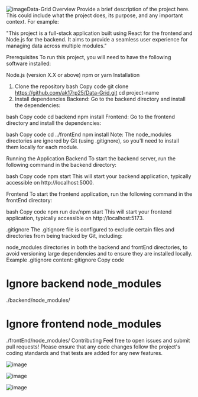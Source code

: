 ![image](https://github.com/user-attachments/assets/cb58c775-6194-48c5-be90-3029443bc467)Data-Grid
Overview
Provide a brief description of the project here. This could include what the project does, its purpose, and any important context. For example:

"This project is a full-stack application built using React for the frontend and Node.js for the backend. It aims to provide a seamless user experience for managing data across multiple modules."

Prerequisites
To run this project, you will need to have the following software installed:

Node.js (version X.X or above)
npm or yarn
Installation
1. Clone the repository
bash
Copy code
git clone https://github.com/ak17rp25/Data-Grid.git
cd project-name
2. Install dependencies
Backend:
Go to the backend directory and install the dependencies:

bash
Copy code
cd backend
npm install
Frontend:
Go to the frontend directory and install the dependencies:

bash
Copy code
cd ../frontEnd
npm install
Note: The node_modules directories are ignored by Git (using .gitignore), so you'll need to install them locally for each module.

Running the Application
Backend
To start the backend server, run the following command in the backend directory:

bash
Copy code
npm start
This will start your backend application, typically accessible on http://localhost:5000.

Frontend
To start the frontend application, run the following command in the frontEnd directory:

bash
Copy code
npm run dev/npm start
This will start your frontend application, typically accessible on http://localhost:5173.

.gitignore
The .gitignore file is configured to exclude certain files and directories from being tracked by Git, including:

node_modules directories in both the backend and frontEnd directories, to avoid versioning large dependencies and to ensure they are installed locally.
Example .gitignore content:
gitignore
Copy code
# Ignore backend node_modules
./backend/node_modules/

# Ignore frontend node_modules
./frontEnd/node_modules/
Contributing
Feel free to open issues and submit pull requests! Please ensure that any code changes follow the project's coding standards and that tests are added for any new features.

![image](https://github.com/user-attachments/assets/0f706e25-fff6-439b-b80b-4d3b96d43507)

![image](https://github.com/user-attachments/assets/f01140bd-fd3a-4471-ad0b-18368731a3c4)

![image](https://github.com/user-attachments/assets/5cbc6592-7fd2-4b12-9a5e-571ce66384ed)


